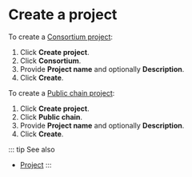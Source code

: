 # Create a project

To create a [Consortium project](/glossary/consortium-project):

1. Click **Create project**.
1. Click **Consortium**.
1. Provide **Project name** and optionally **Description**.
1. Click **Create**.

To create a [Public chain project](/glossary/public-chain-project):

1. Click **Create project**.
1. Click **Public chain**.
1. Provide **Project name** and optionally **Description**.
1. Click **Create**.

::: tip See also
* [Project](/glossary/project)
:::